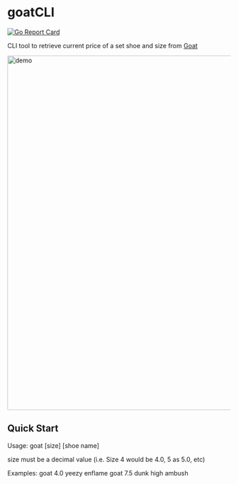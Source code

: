 # goatCLI
[![Go Report Card](https://goreportcard.com/badge/github.com/yeezy/goatCLI)](https://goreportcard.com/report/github.com/yeezy/goatCLI)

CLI tool to retrieve current price of a set shoe and size from [Goat](https://www.goat.com)

 <img  src="https://pdawg.reeee.ee/RxkAJE.png" width="800" alt="demo" title="demo"/>


## Quick Start

Usage:
  goat [size] [shoe name]
  
  size must be a decimal value (i.e. Size 4 would be 4.0, 5 as 5.0, etc)

Examples:
  goat 4.0 yeezy enflame
  goat 7.5 dunk high ambush
